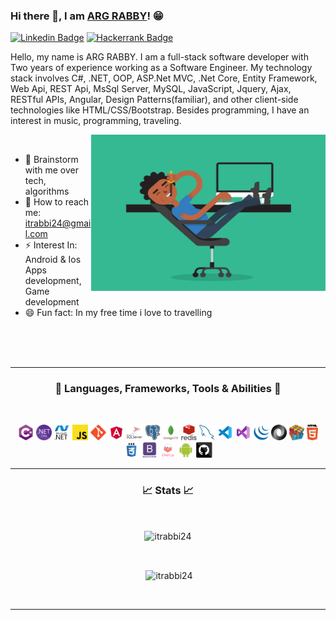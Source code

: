 ### Hi there 👋, I am [ARG RABBY](https://github.com/itrabbi24/)! 😁
[![Linkedin Badge](https://img.shields.io/badge/LinkedIn-0077B5?style=for-the-badge&logo=linkedin&logoColor=white)](https://www.linkedin.com/in/itrabbi24)
[![Hackerrank Badge](https://img.shields.io/badge/HackerEarth-%232C3454.svg?&style=for-the-badge&logo=HackerEarth&logoColor=Blue)](https://www.hackerrank.com/itrabbi24)


Hello, my name is ARG RABBY. I am a full-stack software developer with Two years of experience working as a Software Engineer. My technology stack involves C#, .NET, OOP, ASP.Net MVC, .Net Core, Entity Framework, Web Api, REST Api, MsSql Server, MySQL, JavaScript, Jquery, Ajax, RESTful APIs, Angular, Design Patterns(familiar), and other client-side technologies like HTML/CSS/Bootstrap. Besides programming, I have an interest in music, programming, traveling.

<img align="right" height="250" width="375" alt="" src="https://raw.githubusercontent.com/itrabbi24/itrabbi24/master/gifs/coder.gif" />&nbsp;&nbsp;&nbsp;
<br>

- 💬 Brainstorm with me over tech, algorithms
- 📧 How to reach me: itrabbi24@gmail.com
- ⚡ Interest In: Android & Ios Apps development, Game development
- 😄 Fun fact: In my free time i love to travelling


<br><br><br>



<hr>
<h3 align="center">💎 Languages, Frameworks, Tools & Abilities 💎</h2>
<br>
<p align="center">
  <code><img title="C#" height="25" src="https://raw.githubusercontent.com/itrabbi24/itrabbi24/6724d766d96715569dcf0d92fe4328b81a059bf4/icon/cSharp.svg"></code>
  <code><img title=".NetCore" height="25" src="https://raw.githubusercontent.com/itrabbi24/itrabbi24/232e203c9f6fe88601c8b774401d093bbb1f8a94/icon/dotnetcore.svg"></code>
  <code><img title=".Net" height="25" src="https://raw.githubusercontent.com/itrabbi24/itrabbi24/232e203c9f6fe88601c8b774401d093bbb1f8a94/icon/dot-net-original-wordmark.svg"></code>
  <code><img title="Javascript" height="25" src="https://raw.githubusercontent.com/itrabbi24/itrabbi24/6724d766d96715569dcf0d92fe4328b81a059bf4/icon/javascript.svg"></code>
  <code><img title="Git" height="25" src="https://raw.githubusercontent.com/itrabbi24/itrabbi24/6724d766d96715569dcf0d92fe4328b81a059bf4/icon/git-original.svg"></code>
  <code><img title="AngularJS" height="25" src="https://raw.githubusercontent.com/itrabbi24/itrabbi24/6724d766d96715569dcf0d92fe4328b81a059bf4/icon/angular.svg"></code>
  <code><img title="MsSQL" height="25" src="https://raw.githubusercontent.com/itrabbi24/itrabbi24/6724d766d96715569dcf0d92fe4328b81a059bf4/icon/mssql.svg"></code>
  <code><img title="PostgreSQL" height="25" src="https://raw.githubusercontent.com/itrabbi24/itrabbi24/6724d766d96715569dcf0d92fe4328b81a059bf4/icon/postgresql.svg"></code>
  <code><img title="Mongodb" height="25" src="https://raw.githubusercontent.com/itrabbi24/itrabbi24/6724d766d96715569dcf0d92fe4328b81a059bf4/icon/mongodb-original-wordmark.svg"></code>
  <code><img title="Redis" height="25" src="https://raw.githubusercontent.com/itrabbi24/itrabbi24/6724d766d96715569dcf0d92fe4328b81a059bf4/icon/redis-original-wordmark.svg"></code>
  <code><img title="Mysql" height="25" src="https://raw.githubusercontent.com/itrabbi24/itrabbi24/6724d766d96715569dcf0d92fe4328b81a059bf4/icon/mysql.svg"></code>
  <code><img title="Visual Studio Code" height="25" src="https://raw.githubusercontent.com/itrabbi24/itrabbi24/6724d766d96715569dcf0d92fe4328b81a059bf4/icon/icons8-visual-studio-code-2019.svg"></code>
  <code><img title="Microsoft Visual Studio" height="25" src="https://raw.githubusercontent.com/itrabbi24/itrabbi24/6724d766d96715569dcf0d92fe4328b81a059bf4/icon/icons8-visual-studio-2019.svg"></code>
  <code><img title="JQuery" height="25" src="https://raw.githubusercontent.com/itrabbi24/itrabbi24/6724d766d96715569dcf0d92fe4328b81a059bf4/icon/jquery-original.svg"></code>
  <code><img title="JSON" height="25" src="https://raw.githubusercontent.com/itrabbi24/itrabbi24/6724d766d96715569dcf0d92fe4328b81a059bf4/icon/json.svg"></code>
  <code><img title="Problem Solving" height="25" src="https://raw.githubusercontent.com/itrabbi24/itrabbi24/6724d766d96715569dcf0d92fe4328b81a059bf4/icon/problemSolving.png"></code>
  <code><img title="HTML5" height="25" src="https://raw.githubusercontent.com/itrabbi24/itrabbi24/6724d766d96715569dcf0d92fe4328b81a059bf4/icon/html5.svg"></code>
  <code><img title="CSS" height="25" src="https://raw.githubusercontent.com/itrabbi24/itrabbi24/6724d766d96715569dcf0d92fe4328b81a059bf4/icon/css.svg"></code>
  <code><img title="Bootstrap" height="25" src="https://raw.githubusercontent.com/itrabbi24/itrabbi24/6724d766d96715569dcf0d92fe4328b81a059bf4/icon/bootstrap-plain-wordmark.svg"></code>
  <code><img title="Chartjs" height="25" src="https://raw.githubusercontent.com/itrabbi24/itrabbi24/6724d766d96715569dcf0d92fe4328b81a059bf4/icon/chartjs.svg"></code>
  <code><img title="Android" height="25" src="https://raw.githubusercontent.com/itrabbi24/itrabbi24/6724d766d96715569dcf0d92fe4328b81a059bf4/icon/android.svg"></code>
  <code><img title="GitHub" height="25" src="https://raw.githubusercontent.com/itrabbi24/itrabbi24/6724d766d96715569dcf0d92fe4328b81a059bf4/icon/github.svg"></code>

</p>
<hr>

<h3 align="center">📈 Stats 📈</h2>
<br>
<p align=center>
  <div align=center>
    <p><img align="center" src="https://github-readme-stats.vercel.app/api/top-langs?username=itrabbi24&show_icons=true&locale=en&layout=compact" alt="itrabbi24" /></p>
  </div>
  <br>
  <div align=center>
    <p>&nbsp;<img align="center" src="https://github-readme-stats.vercel.app/api?username=itrabbi24&show_icons=true&locale=en" alt="itrabbi24" /></p>
  </div>
  <br>
</p>

<hr>

